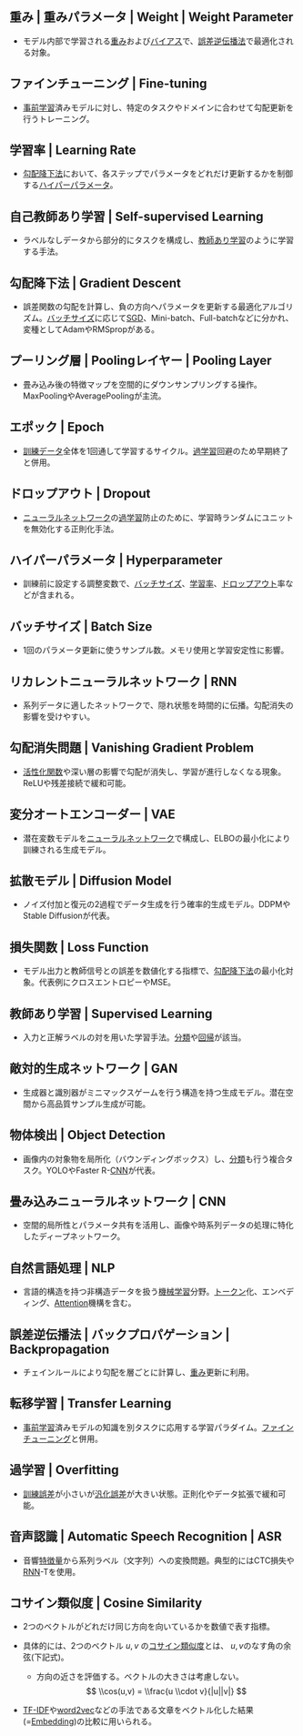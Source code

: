<!-- 記事URL:https://github.com/takata150802/tech_glossary/blob/main/output/ai/deep-learning.md# -->

## 重み | 重みパラメータ | Weight | Weight Parameter<a id="6YeN44G/IHwg6YeN44G/44OR44Op44Oh44O844K/IHwgV2VpZ2h0IHwgV2VpZ2h0IFBhcmFtZXRlcg=="></a>

- モデル内部で学習される<a href="https://github.com/takata150802/tech_glossary/blob/main/output/ai/deep-learning.md#6YeN44G/IHwg6YeN44G/44OR44Op44Oh44O844K/IHwgV2VpZ2h0IHwgV2VpZ2h0IFBhcmFtZXRlcg==">重み</a>および<a href="https://github.com/takata150802/tech_glossary/blob/main/output/ai/ai-general.md#44OQ44Kk44Ki44K5IHwgQmlhcw==">バイアス</a>で、<a href="https://github.com/takata150802/tech_glossary/blob/main/output/ai/deep-learning.md#6Kqk5beu6YCG5Lyd5pKt5rOVIHwg44OQ44OD44Kv44OX44Ot44OR44Ky44O844K344On44OzIHwgQmFja3Byb3BhZ2F0aW9u">誤差逆伝播法</a>で最適化される対象。

## ファインチューニング | Fine-tuning<a id="44OV44Kh44Kk44Oz44OB44Ol44O844OL44Oz44KwIHwgRmluZS10dW5pbmc="></a>

- <a href="https://github.com/takata150802/tech_glossary/blob/main/output/ai/llm-training.md#5LqL5YmN5a2m57+SIHwgUHJlLXRyYWluaW5n">事前学習</a>済みモデルに対し、特定のタスクやドメインに合わせて勾配更新を行うトレーニング。

## 学習率 | Learning Rate<a id="5a2m57+S546HIHwgTGVhcm5pbmcgUmF0ZQ=="></a>

- <a href="https://github.com/takata150802/tech_glossary/blob/main/output/ai/deep-learning.md#5Yu+6YWN6ZmN5LiL5rOVIHwgR3JhZGllbnQgRGVzY2VudA==">勾配降下法</a>において、各ステップでパラメータをどれだけ更新するかを制御する<a href="https://github.com/takata150802/tech_glossary/blob/main/output/ai/deep-learning.md#44OP44Kk44OR44O844OR44Op44Oh44O844K/IHwgSHlwZXJwYXJhbWV0ZXI=">ハイパーパラメータ</a>。

## 自己教師あり学習 | Self-supervised Learning<a id="6Ieq5bex5pWZ5bir44GC44KK5a2m57+SIHwgU2VsZi1zdXBlcnZpc2VkIExlYXJuaW5n"></a>

- ラベルなしデータから部分的にタスクを構成し、<a href="https://github.com/takata150802/tech_glossary/blob/main/output/ai/deep-learning.md#5pWZ5bir44GC44KK5a2m57+SIHwgU3VwZXJ2aXNlZCBMZWFybmluZw==">教師あり学習</a>のように学習する手法。

## 勾配降下法 | Gradient Descent<a id="5Yu+6YWN6ZmN5LiL5rOVIHwgR3JhZGllbnQgRGVzY2VudA=="></a>

- 誤差関数の勾配を計算し、負の方向へパラメータを更新する最適化アルゴリズム。<a href="https://github.com/takata150802/tech_glossary/blob/main/output/ai/deep-learning.md#44OQ44OD44OB44K144Kk44K6IHwgQmF0Y2ggU2l6ZQ==">バッチサイズ</a>に応じて<a href="https://github.com/takata150802/tech_glossary/blob/main/output/ai/ai-general.md#56K6546H55qE5Yu+6YWN6ZmN5LiL5rOVIHwgU0dE">SGD</a>、Mini-batch、Full-batchなどに分かれ、変種としてAdamやRMSpropがある。

## プーリング層 | Poolingレイヤー | Pooling Layer<a id="44OX44O844Oq44Oz44Kw5bGkIHwgUG9vbGluZ+ODrOOCpOODpOODvCB8IFBvb2xpbmcgTGF5ZXI="></a>

- 畳み込み後の特徴マップを空間的にダウンサンプリングする操作。MaxPoolingやAveragePoolingが主流。

## エポック | Epoch<a id="44Ko44Od44OD44KvIHwgRXBvY2g="></a>

- <a href="https://github.com/takata150802/tech_glossary/blob/main/output/ai/ai-general.md#6KiT57e044OH44O844K/IHwgVHJhaW5pbmcgRGF0YQ==">訓練データ</a>全体を1回通して学習するサイクル。<a href="https://github.com/takata150802/tech_glossary/blob/main/output/ai/deep-learning.md#6YGO5a2m57+SIHwgT3ZlcmZpdHRpbmc=">過学習</a>回避のため早期終了と併用。

## ドロップアウト | Dropout<a id="44OJ44Ot44OD44OX44Ki44Km44OIIHwgRHJvcG91dA=="></a>

- <a href="https://github.com/takata150802/tech_glossary/blob/main/output/dl-overview.md#44OL44Ol44O844Op44Or44ON44OD44OI44Ov44O844KvIHwgTmV1cmFsIE5ldHdvcms=">ニューラルネットワーク</a>の<a href="https://github.com/takata150802/tech_glossary/blob/main/output/ai/deep-learning.md#6YGO5a2m57+SIHwgT3ZlcmZpdHRpbmc=">過学習</a>防止のために、学習時ランダムにユニットを無効化する正則化手法。

## ハイパーパラメータ | Hyperparameter<a id="44OP44Kk44OR44O844OR44Op44Oh44O844K/IHwgSHlwZXJwYXJhbWV0ZXI="></a>

- 訓練前に設定する調整変数で、<a href="https://github.com/takata150802/tech_glossary/blob/main/output/ai/deep-learning.md#44OQ44OD44OB44K144Kk44K6IHwgQmF0Y2ggU2l6ZQ==">バッチサイズ</a>、<a href="https://github.com/takata150802/tech_glossary/blob/main/output/ai/deep-learning.md#5a2m57+S546HIHwgTGVhcm5pbmcgUmF0ZQ==">学習率</a>、<a href="https://github.com/takata150802/tech_glossary/blob/main/output/ai/deep-learning.md#44OJ44Ot44OD44OX44Ki44Km44OIIHwgRHJvcG91dA==">ドロップアウト</a>率などが含まれる。

## バッチサイズ | Batch Size<a id="44OQ44OD44OB44K144Kk44K6IHwgQmF0Y2ggU2l6ZQ=="></a>

- 1回のパラメータ更新に使うサンプル数。メモリ使用と学習安定性に影響。

## リカレントニューラルネットワーク | RNN<a id="44Oq44Kr44Os44Oz44OI44OL44Ol44O844Op44Or44ON44OD44OI44Ov44O844KvIHwgUk5O"></a>

- 系列データに適したネットワークで、隠れ状態を時間的に伝播。勾配消失の影響を受けやすい。

## 勾配消失問題 | Vanishing Gradient Problem<a id="5Yu+6YWN5raI5aSx5ZWP6aGMIHwgVmFuaXNoaW5nIEdyYWRpZW50IFByb2JsZW0="></a>

- <a href="https://github.com/takata150802/tech_glossary/blob/main/output/dl-train_eval.md#5rS75oCn5YyW6Zai5pWwIHwgQWN0aXZhdGlvbiBGdW5jdGlvbg==">活性化関数</a>や深い層の影響で勾配が消失し、学習が進行しなくなる現象。ReLUや残差接続で緩和可能。

## 変分オートエンコーダー | VAE<a id="5aSJ5YiG44Kq44O844OI44Ko44Oz44Kz44O844OA44O8IHwgVkFF"></a>

- 潜在変数モデルを<a href="https://github.com/takata150802/tech_glossary/blob/main/output/dl-overview.md#44OL44Ol44O844Op44Or44ON44OD44OI44Ov44O844KvIHwgTmV1cmFsIE5ldHdvcms=">ニューラルネットワーク</a>で構成し、ELBOの最小化により訓練される生成モデル。

## 拡散モデル | Diffusion Model<a id="5ouh5pWj44Oi44OH44OrIHwgRGlmZnVzaW9uIE1vZGVs"></a>

- ノイズ付加と復元の2過程でデータ生成を行う確率的生成モデル。DDPMやStable Diffusionが代表。

## 損失関数 | Loss Function<a id="5pCN5aSx6Zai5pWwIHwgTG9zcyBGdW5jdGlvbg=="></a>

- モデル出力と教師信号との誤差を数値化する指標で、<a href="https://github.com/takata150802/tech_glossary/blob/main/output/ai/deep-learning.md#5Yu+6YWN6ZmN5LiL5rOVIHwgR3JhZGllbnQgRGVzY2VudA==">勾配降下法</a>の最小化対象。代表例にクロスエントロピーやMSE。

## 教師あり学習 | Supervised Learning<a id="5pWZ5bir44GC44KK5a2m57+SIHwgU3VwZXJ2aXNlZCBMZWFybmluZw=="></a>

- 入力と正解ラベルの対を用いた学習手法。<a href="https://github.com/takata150802/tech_glossary/blob/main/output/ai/ai-general.md#5YiG6aGeIHwgQ2xhc3NpZmljYXRpb24=">分類</a>や<a href="https://github.com/takata150802/tech_glossary/blob/main/output/ai/ai-general.md#5Zue5biwIHwgUmVncmVzc2lvbg==">回帰</a>が該当。

## 敵対的生成ネットワーク | GAN<a id="5pW15a++55qE55Sf5oiQ44ON44OD44OI44Ov44O844KvIHwgR0FO"></a>

- 生成器と識別器がミニマックスゲームを行う構造を持つ生成モデル。潜在空間から高品質サンプル生成が可能。

## 物体検出 | Object Detection<a id="54mp5L2T5qSc5Ye6IHwgT2JqZWN0IERldGVjdGlvbg=="></a>

- 画像内の対象物を局所化（バウンディングボックス）し、<a href="https://github.com/takata150802/tech_glossary/blob/main/output/ai/ai-general.md#5YiG6aGeIHwgQ2xhc3NpZmljYXRpb24=">分類</a>も行う複合タスク。YOLOやFaster R-<a href="https://github.com/takata150802/tech_glossary/blob/main/output/ai/deep-learning.md#55Wz44G/6L6844G/44OL44Ol44O844Op44Or44ON44OD44OI44Ov44O844KvIHwgQ05O">CNN</a>が代表。

## 畳み込みニューラルネットワーク | CNN<a id="55Wz44G/6L6844G/44OL44Ol44O844Op44Or44ON44OD44OI44Ov44O844KvIHwgQ05O"></a>

- 空間的局所性とパラメータ共有を活用し、画像や時系列データの処理に特化したディープネットワーク。

## 自然言語処理 | NLP<a id="6Ieq54S26KiA6Kqe5Yem55CGIHwgTkxQ"></a>

- 言語的構造を持つ非構造データを扱う<a href="https://github.com/takata150802/tech_glossary/blob/main/output/ai/ai-general.md#5qmf5qKw5a2m57+SIHwgTWFjaGluZSBMZWFybmluZw==">機械学習</a>分野。<a href="https://github.com/takata150802/tech_glossary/blob/main/output/ai/llm.md#44OI44O844Kv44OzIHwgVG9rZW4=">トークン</a>化、エンベディング、<a href="https://github.com/takata150802/tech_glossary/blob/main/output/ai/llm.md#44Ki44OG44Oz44K344On44OzIHwgQXR0ZW50aW9u">Attention</a>機構を含む。

## 誤差逆伝播法 | バックプロパゲーション | Backpropagation<a id="6Kqk5beu6YCG5Lyd5pKt5rOVIHwg44OQ44OD44Kv44OX44Ot44OR44Ky44O844K344On44OzIHwgQmFja3Byb3BhZ2F0aW9u"></a>

- チェインルールにより勾配を層ごとに計算し、<a href="https://github.com/takata150802/tech_glossary/blob/main/output/ai/deep-learning.md#6YeN44G/IHwg6YeN44G/44OR44Op44Oh44O844K/IHwgV2VpZ2h0IHwgV2VpZ2h0IFBhcmFtZXRlcg==">重み</a>更新に利用。

## 転移学習 | Transfer Learning<a id="6Lui56e75a2m57+SIHwgVHJhbnNmZXIgTGVhcm5pbmc="></a>

- <a href="https://github.com/takata150802/tech_glossary/blob/main/output/ai/llm-training.md#5LqL5YmN5a2m57+SIHwgUHJlLXRyYWluaW5n">事前学習</a>済みモデルの知識を別タスクに応用する学習パラダイム。<a href="https://github.com/takata150802/tech_glossary/blob/main/output/ai/deep-learning.md#44OV44Kh44Kk44Oz44OB44Ol44O844OL44Oz44KwIHwgRmluZS10dW5pbmc=">ファインチューニング</a>と併用。

## 過学習 | Overfitting<a id="6YGO5a2m57+SIHwgT3ZlcmZpdHRpbmc="></a>

- <a href="https://github.com/takata150802/tech_glossary/blob/main/output/ai/ai-general.md#6KiT57e06Kqk5beuIHwgVHJhaW5pbmcgRXJyb3I=">訓練誤差</a>が小さいが<a href="https://github.com/takata150802/tech_glossary/blob/main/output/ai/ai-general.md#5rGO5YyW6Kqk5beuIHwgR2VuZXJhbGl6YXRpb24gRXJyb3I=">汎化誤差</a>が大きい状態。正則化やデータ拡張で緩和可能。

## 音声認識 | Automatic Speech Recognition | ASR<a id="6Z+z5aOw6KqN6K2YIHwgQXV0b21hdGljIFNwZWVjaCBSZWNvZ25pdGlvbiB8IEFTUg=="></a>

- 音響<a href="https://github.com/takata150802/tech_glossary/blob/main/output/ai/ai-general.md#54m55b606YePIHwgRmVhdHVyZQ==">特徴量</a>から系列ラベル（文字列）への変換問題。典型的にはCTC損失や<a href="https://github.com/takata150802/tech_glossary/blob/main/output/ai/deep-learning.md#44Oq44Kr44Os44Oz44OI44OL44Ol44O844Op44Or44ON44OD44OI44Ov44O844KvIHwgUk5O">RNN</a>-Tを使用。

## コサイン類似度 | Cosine Similarity<a id="44Kz44K144Kk44Oz6aGe5Ly85bqmIHwgQ29zaW5lIFNpbWlsYXJpdHk="></a>

- 2つのベクトルがどれだけ同じ方向を向いているかを数値で表す指標。

- 具体的には、2つのベクトル $u, v$ の<a href="https://github.com/takata150802/tech_glossary/blob/main/output/ai/deep-learning.md#44Kz44K144Kk44Oz6aGe5Ly85bqmIHwgQ29zaW5lIFNpbWlsYXJpdHk=">コサイン類似度</a>とは、 $u, v$のなす角の余弦(下記式)。

  - 方向の近さを評価する。ベクトルの大きさは考慮しない。
    $$
    \\cos(u,v) = \\frac{u \\cdot v}{|u||v|}
    $$

- <a href="https://github.com/takata150802/tech_glossary/blob/main/output/ai/llm.md#VEYtSURGIHwgVGVybSBGcmVxdWVuY3nigJNJbnZlcnNlIERvY3VtZW50IEZyZXF1ZW5jeQ==">TF-IDF</a>や<a href="https://github.com/takata150802/tech_glossary/blob/main/output/dl-train_eval.md#d29yZDJ2ZWM=">word2vec</a>などの手法である文章をベクトル化した結果(=<a href="https://github.com/takata150802/tech_glossary/blob/main/output/ai/llm.md#44Ko44Oz44G544OH44Kj44Oz44KwIHwgRW1iZWRkaW5n">Embedding</a>)の比較に用いられる。
